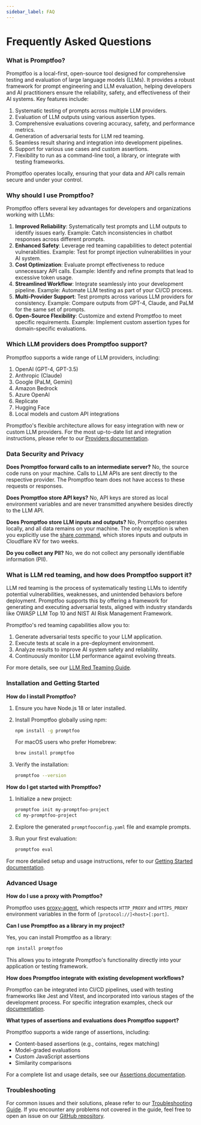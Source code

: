 ```yaml
---
sidebar_label: FAQ
---
```


# Frequently Asked Questions

### What is Promptfoo?

Promptfoo is a local-first, open-source tool designed for comprehensive testing and evaluation of large language models (LLMs). It provides a robust framework for prompt engineering and LLM evaluation, helping developers and AI practitioners ensure the reliability, safety, and effectiveness of their AI systems. Key features include:

1. Systematic testing of prompts across multiple LLM providers.
2. Evaluation of LLM outputs using various assertion types.
3. Comprehensive evaluations covering accuracy, safety, and performance metrics.
4. Generation of adversarial tests for LLM red teaming.
5. Seamless result sharing and integration into development pipelines.
6. Support for various use cases and custom assertions.
7. Flexibility to run as a command-line tool, a library, or integrate with testing frameworks.

Promptfoo operates locally, ensuring that your data and API calls remain secure and under your control.

### Why should I use Promptfoo?

Promptfoo offers several key advantages for developers and organizations working with LLMs:

1. **Improved Reliability**: Systematically test prompts and LLM outputs to identify issues early. Example: Catch inconsistencies in chatbot responses across different prompts.
2. **Enhanced Safety**: Leverage red teaming capabilities to detect potential vulnerabilities. Example: Test for prompt injection vulnerabilities in your AI system.
3. **Cost Optimization**: Evaluate prompt effectiveness to reduce unnecessary API calls. Example: Identify and refine prompts that lead to excessive token usage.
4. **Streamlined Workflow**: Integrate seamlessly into your development pipeline. Example: Automate LLM testing as part of your CI/CD process.
5. **Multi-Provider Support**: Test prompts across various LLM providers for consistency. Example: Compare outputs from GPT-4, Claude, and PaLM for the same set of prompts.
6. **Open-Source Flexibility**: Customize and extend Promptfoo to meet specific requirements. Example: Implement custom assertion types for domain-specific evaluations.

### Which LLM providers does Promptfoo support?

Promptfoo supports a wide range of LLM providers, including:

1. OpenAI (GPT-4, GPT-3.5)
2. Anthropic (Claude)
3. Google (PaLM, Gemini)
4. Amazon Bedrock
5. Azure OpenAI
6. Replicate
7. Hugging Face
8. Local models and custom API integrations

Promptfoo's flexible architecture allows for easy integration with new or custom LLM providers. For the most up-to-date list and integration instructions, please refer to our [Providers documentation](/docs/providers/).

### Data Security and Privacy

**Does Promptfoo forward calls to an intermediate server?**
No, the source code runs on your machine. Calls to LLM APIs are sent directly to the respective provider. The Promptfoo team does not have access to these requests or responses.

**Does Promptfoo store API keys?**
No, API keys are stored as local environment variables and are never transmitted anywhere besides directly to the LLM API.

**Does Promptfoo store LLM inputs and outputs?**
No, Promptfoo operates locally, and all data remains on your machine. The only exception is when you explicitly use the [share command](/docs/usage/sharing), which stores inputs and outputs in Cloudflare KV for two weeks.

**Do you collect any PII?**
No, we do not collect any personally identifiable information (PII).

### What is LLM red teaming, and how does Promptfoo support it?

LLM red teaming is the process of systematically testing LLMs to identify potential vulnerabilities, weaknesses, and unintended behaviors before deployment. Promptfoo supports this by offering a framework for generating and executing adversarial tests, aligned with industry standards like OWASP LLM Top 10 and NIST AI Risk Management Framework.

Promptfoo's red teaming capabilities allow you to:

1. Generate adversarial tests specific to your LLM application.
2. Execute tests at scale in a pre-deployment environment.
3. Analyze results to improve AI system safety and reliability.
4. Continuously monitor LLM performance against evolving threats.

For more details, see our [LLM Red Teaming Guide](/docs/guides/llm-redteaming).

### Installation and Getting Started

**How do I install Promptfoo?**

1. Ensure you have Node.js 18 or later installed.

2. Install Promptfoo globally using npm:

   ```sh
   npm install -g promptfoo
   ```

   For macOS users who prefer Homebrew:

   ```sh
   brew install promptfoo
   ```

3. Verify the installation:
   ```sh
   promptfoo --version
   ```

**How do I get started with Promptfoo?**

1. Initialize a new project:

   ```sh
   promptfoo init my-promptfoo-project
   cd my-promptfoo-project
   ```

2. Explore the generated `promptfooconfig.yaml` file and example prompts.

3. Run your first evaluation:
   ```sh
   promptfoo eval
   ```

For more detailed setup and usage instructions, refer to our [Getting Started documentation](/docs/getting-started).

### Advanced Usage

**How do I use a proxy with Promptfoo?**

Promptfoo uses [proxy-agent](https://www.npmjs.com/package/proxy-agent), which respects `HTTP_PROXY` and `HTTPS_PROXY` environment variables in the form of `[protocol://]<host>[:port]`.

**Can I use Promptfoo as a library in my project?**

Yes, you can install Promptfoo as a library:

```sh
npm install promptfoo
```

This allows you to integrate Promptfoo's functionality directly into your application or testing framework.

**How does Promptfoo integrate with existing development workflows?**

Promptfoo can be integrated into CI/CD pipelines, used with testing frameworks like Jest and Vitest, and incorporated into various stages of the development process. For specific integration examples, check our [documentation](/docs/integrations).

**What types of assertions and evaluations does Promptfoo support?**

Promptfoo supports a wide range of assertions, including:

- Content-based assertions (e.g., contains, regex matching)
- Model-graded evaluations
- Custom JavaScript assertions
- Similarity comparisons

For a complete list and usage details, see our [Assertions documentation](/docs/configuration/expected-outputs).

### Troubleshooting

For common issues and their solutions, please refer to our [Troubleshooting Guide](/docs/troubleshooting). If you encounter any problems not covered in the guide, feel free to open an issue on our [GitHub repository](https://github.com/promptfoo/promptfoo/issues).
